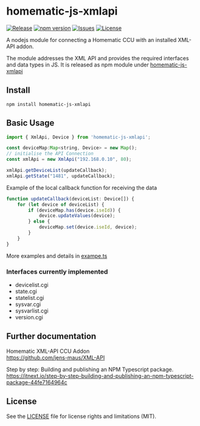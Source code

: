 # homematic-js-xmlapi
[![Release](https://img.shields.io/github/release/jenszech/homematic-js-xmlapi.svg)](https://github.com/hobbyquaker/XML-API/releases/latest)
[![npm version](https://badge.fury.io/js/homematic-js-xmlapi.svg)](https://badge.fury.io/js/homematic-js-xmlapi)
[![Issues](https://img.shields.io/github/issues/jenszech/homematic-js-xmlapi.svg)](https://github.com/hobbyquaker/XML-API/issues)
[![License](https://img.shields.io/badge/license-MIT-green.svg)](https://opensource.org/licenses/MIT)

A nodejs module for connecting a Homematic CCU with an installed XML-API addon.

The module addresses the XML API and provides the required interfaces and data types in JS. It is released as npm module under [homematic-js-xmlapi](https://www.npmjs.com/package/homematic-js-xmlapi)

## Install
```
npm install homematic-js-xmlapi
```
## Basic Usage
```javascript
import { XmlApi, Device } from 'homematic-js-xmlapi';

const deviceMap:Map<string, Device> = new Map();
// initialise the API Connection
const xmlApi = new XmlApi("192.168.0.10", 80);

xmlApi.getDeviceList(updateCallback);
xmlApi.getState("1481", updateCallback);
```

Example of the local callback function for receiving the data
```javascript
function updateCallback(deviceList: Device[]) {
    for (let device of deviceList) {
        if (deviceMap.has(device.iseId)) {
            device.updateValues(device);
        } else {
            deviceMap.set(device.iseId, device);
        }
    }
}
```
More examples and details in [exampe.ts](./src/example/example.ts)

### Interfaces currently implemented
* devicelist.cgi
* state.cgi
* statelist.cgi
* sysvar.cgi
* sysvarlist.cgi
* version.cgi

## Further documentation

Homematic XML-API CCU Addon<br>
https://github.com/jens-maus/XML-API

Step by step: Building and publishing an NPM Typescript package.<br>
https://itnext.io/step-by-step-building-and-publishing-an-npm-typescript-package-44fe7164964c

## License
See the [LICENSE](LICENSE.md) file for license rights and limitations (MIT).
